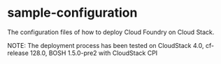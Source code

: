 sample-configuration
====================

The configuration files of how to deploy Cloud Foundry on Cloud Stack.

NOTE: The deployment process has been tested on CloudStack 4.0, cf-release 128.0, BOSH 1.5.0-pre2 with CloudStack CPI
